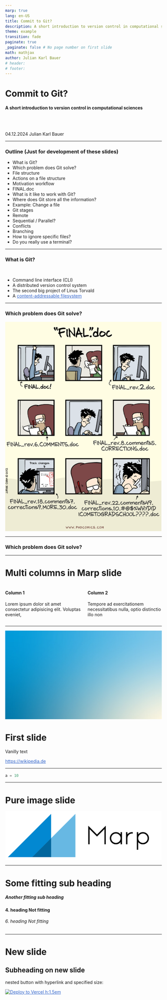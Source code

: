 ```yaml
---
marp: true
lang: en-US
title: Commit to Git?
description: A short introduction to version control in computational sciences
theme: example
transition: fade
paginate: true
_paginate: false # No page number on first slide
math: mathjax
author: Julian Karl Bauer
# header:
# footer:
---
```


# Commit to Git?

#### A short introduction to version control in computational sciences

<br>
<br>

04.12.2024
Julian Karl Bauer

<!--
Thank you for introduction
Thanks for inviting

I really liked Emils presentation
'...' .
An important building block for all the things Emil had talked about is version control.
This gave me motivation to kind of recycle a talk on Git basics I gave some years ago.
Probabyl the world changed and all of you have a profound understaning of which version control is and how to use it.
But I was encouraged, that recaping the basics, might be a thing worth doing.
That's why, I would like to give a very rough introduction to basic concepts of version control, focussing on Git.
-->

---

<!-- _class: outline -->

### Outline (Just for development of these slides)

- What is Git?
- Which problem does Git solve?
- File structure
- Actions on a file structure
- Motivation workflow
- FINAL.doc
- What is it like to work with Git?
- Where does Git store all the information?
- Example: Change a file
- Git stages
- Remote
- Sequential / Parallel?
- Conflicts
- Branching
- How to ignore specific files?
- Do you really use a terminal?

---

### What is Git?

<br>

<!-- prettier-ignore-start -->

* Command line interface (CLI)
* A distributed version control system
* The second big project of Linus Torvald
* A [content-addressable filesystem][git_internals]

<!-- prettier-ignore-end -->

[git_internals]: https://git-scm.com/book/en/v2/Git-Internals-Git-Objects

<!--

Let's start with a simple question: What is Git?

There are certainly a number of legitimate answers...
For example:
- ...

-->

---

### Which problem does Git solve?

![bg right:40% 80%](assets/final.png)

---

### Which problem does Git solve?

---

# Multi columns in Marp slide

<div class="columns">
<div>

#### Column 1

Lorem ipsum dolor sit amet consectetur adipisicing elit. Voluptas eveniet,

</div>
<div>

#### Column 2

Tempore ad exercitationem necessitatibus nulla, optio distinctio illo non

</div>
</div>

---

![bg opacity](./assets/gradient.jpg)

# First slide

Vanilly text

https://wikipedia.de

<style scoped>a { color: #36c; }</style>

<!-- This is presenter note. You can write down notes through HTML comment. -->

---

```python
a = 10
```

---

# Pure image slide

![Marp bg 60%](https://raw.githubusercontent.com/marp-team/marp/master/marp.png)

---

<!-- _backgroundColor: "#123" -->
<!-- _color: "#fff" -->

# <!--fit--> Some fitting sub heading

##### <!--fit--> Another fitting sub heading

#### 4. heading Not fitting

###### 6. heading Not fitting

---

# New slide

## Subheading on new slide

nested button with hyperlink and specified size:

[![Deploy to Vercel h:1.5em](https://vercel.com/button)](https://vercel.com/import/project?template=https://github.com/yhatt/marp-cli-example)
